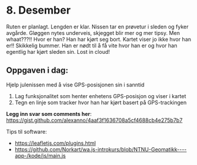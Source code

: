# 8. Desember
Ruten er planlagt. Lengden er klar. Nissen tar en prøvetur i sleden og fyker avgårde. Gløggen nytes underveis, skjegget blir mer og mer tipsy. Men whaat???!! Hvor er han? Han har kjørt seg bort. Kartet viser jo ikke hvor han er!! Skikkelig bummer. Han er nødt til å få vite hvor han er og hvor han egentlig har kjørt sleden sin. Lost in cloud! 

Oppgaven i dag:
---------------
Hjelp julenissen med å vise GPS-posisjonen sin i sanntid
1. Lag funksjonalitet som henter enhetens GPS-posisjon og viser i kartet
1. Tegn en linje som tracker hvor han har kjørt basert på GPS-trackingen

**Legg inn svar som comments her**: https://gist.github.com/alexanno/4aaf3f1636708a5cf4688cb4e275b7b7

Tips til software:
* https://leafletjs.com/plugins.html
* https://github.com/Norkart/wa.js-introkurs/blob/NTNU-Geomatikk----app-/kode/js/main.js
